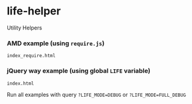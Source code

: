 # life-helper
Utility Helpers


### AMD example (using `require.js`)
```
index_require.html
```

### jQuery way example (using global `LIFE` variable)
```
index.html
```

Run all examples with query `?LIFE_MODE=DEBUG` or `?LIFE_MODE=FULL_DEBUG`
